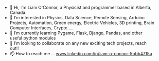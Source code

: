 - 👋 Hi, I’m Liam O'Connor, a Physicist and programmer based in Alberta, Canada.
- 👀 I’m interested in Physics, Data Science, Remote Sensing, Arduino Projects, Automation, Green energy, Electric Vehicles, 3D printing, Brain Computer Interfaces, Crypto.....
- 🌱 I’m currently learning Pygame, Flask, Django, Pandas, and other useful python modules
- 💞️ I’m looking to collaborate on any new exciting tech projects, reach out!!
- 📫 How to reach me ... www.linkedin.com/in/liam-o-connor-5bbb4715a
                          

<!---
OConnorsphysics/OConnorsphysics is a ✨ special ✨ repository because its `README.md` (this file) appears on your GitHub profile.
You can click the Preview link to take a look at your changes.
--->
